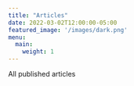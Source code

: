 ```yaml
---
title: "Articles"
date: 2022-03-02T12:00:00-05:00
featured_image: '/images/dark.png'
menu:
  main:
    weight: 1
---
```

All published articles



